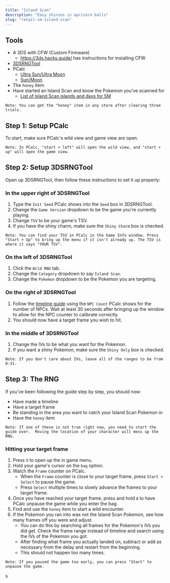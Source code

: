 ```yaml
---
title: "Island Scan"
description: "Easy shinies in apricorn balls"
slug: "retail-sm-island-scan"
---
```


## Tools

- A 3DS with CFW (Custom Firmware)
  - https://3ds.hacks.guide/ has instructions for installing CFW
- [3DSRNGTool](https://github.com/wwwwwwzx/3DSRNGTool/releases)
- PCalc
  - [Ultra Sun/Ultra Moon](https://pokemonrng.com/downloads/pcalc/pcalc-usum.zip)
  - [Sun/Moon](https://pokemonrng.com/downloads/pcalc/pcalc-sm.zip)
- The `honey` item
- Have started an Island Scan and know the Pokemon you've scanned for
  - [List of Island Scan islands and days for SM](https://pokemonrng.com/guides/tools/en/Island%20Scan%20Pokemon%20-%20SM/)

```
Note: You can get the "honey" item in any store after clearing three trials.
```

## Step 1: Setup PCalc

To start, make sure PCalc's wild view and game view are open.

```
Note: In PCalc, "start + left" will open the wild view, and "start + up" will open the game view.
```

## Step 2: Setup 3DSRNGTool

Open up 3DSRNGTool, then follow these instructions to set it up properly:

### In the upper right of 3DSRNGTool

1. Type the `Init Seed` PCalc shows into the `Seed` box in 3DSRNGTool.
2. Change the `Game Version` dropdown to be the game you're currently playing.
3. Change `TSV` to be your game's TSV.
4. If you have the shiny charm, make sure the `Shiny Charm` box is checked.

```
Note: You can find your TSV in PCalc in the Game Info window. Press "Start + Up" to bring up the menu if it isn't already up. The TSV is where it says "YOUR TSV".
```

### On the left of 3DSRNGTool

1. Click the `Wild RNG` tab.
2. Change the `Category` dropdown to say `Island Scan`.
3. Change the `Pokemon` dropdown to be the Pokemon you are targeting.

### On the right of 3DSRNGTool

1. Follow the [timeline guide](https://pokemonrng.com/guides/usum/en/Timeline%20Guide/) using the `NPC Count` PCalc shows for the number of NPCs. Wait at least 30 seconds after bringing up the window to allow for the NPC counter to calibrate correctly.
2. You should now have a target frame you wish to hit.

### In the middle of 3DSRNGTool

1. Change the IVs to be what you want for the Pokemon.
2. If you want a shiny Pokemon, make sure the `Shiny Only` box is checked.

```
Note: If you don't care about IVs, leave all of the ranges to be from 0-31.
```

## Step 3: The RNG

If you've been following the guide step by step, you should now:

- Have made a timeline
- Have a target frame
- Be standing in the area you want to catch your Island Scan Pokemon in
- Have the `honey` item

```
Note: If one of these is not true right now, you need to start the guide over.  Moving the location of your character will mess up the RNG.
```

### Hitting your target frame

1. Press `X` to open up the in game menu.
2. Hold your game's cursor on the `bag` option.
3. Watch the `Frame` counter on PCalc.
   - When the `Frame` counter is close to your target frame, press `Start + Select` to pause the game.
   - Press `Select` multiple times to slowly advance the frames to your target frame.
4. Once you have reached your target frame, press and hold `A` to have PCalc unpause the game while you enter the bag.
5. Find and use the `honey` item to start a wild encounter.
6. If the Pokemon you ran into was not the Island Scan Pokemon, see how many frames off you were and adjust.
   - You can do this by searching all frames for the Pokemon's IVs you did get. Check the frame range instead of timeline and search using the IVs of the Pokemon you got.
   - After finding what frame you actually landed on, subtract or add as necessary from the delay and restart from the beginning.
   - This should not happen too many times.

```
Note: If you paused the game too early, you can press "Start" to unpause the game.
```

s
